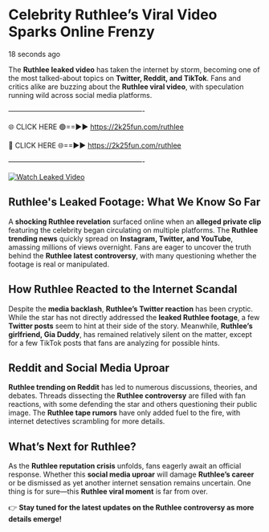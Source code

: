 # Celebrity Ruthlee’s Viral Video Sparks Online Frenzy

18 seconds ago

The **Ruthlee leaked video** has taken the internet by storm, becoming one of the most talked-about topics on **Twitter, Reddit, and TikTok**. Fans and critics alike are buzzing about the **Ruthlee viral video**, with speculation running wild across social media platforms.

———————————————————-

🌐 CLICK HERE 🟢==►► https://2k25fun.com/ruthlee

🔴 CLICK HERE 🌐==►► https://2k25fun.com/ruthlee

———————————————————-

[![Watch Leaked Video](https://miro.medium.com/v2/resize:fit:828/format:webp/1*cilzJN44JGOrTw9NJCrNHA.gif "Watch Leaked Video")](https://2k25fun.com/ruthlee)

## **Ruthlee's Leaked Footage: What We Know So Far**  
A **shocking Ruthlee revelation** surfaced online when an **alleged private clip** featuring the celebrity began circulating on multiple platforms. The **Ruthlee trending news** quickly spread on **Instagram, Twitter, and YouTube**, amassing millions of views overnight. Fans are eager to uncover the truth behind the **Ruthlee latest controversy**, with many questioning whether the footage is real or manipulated.  

## **How Ruthlee Reacted to the Internet Scandal**  
Despite the **media backlash**, **Ruthlee’s Twitter reaction** has been cryptic. While the star has not directly addressed the **leaked Ruthlee footage**, a few **Twitter posts** seem to hint at their side of the story. Meanwhile, **Ruthlee’s girlfriend, Gia Duddy**, has remained relatively silent on the matter, except for a few TikTok posts that fans are analyzing for possible hints.  

## **Reddit and Social Media Uproar**  
**Ruthlee trending on Reddit** has led to numerous discussions, theories, and debates. Threads dissecting the **Ruthlee controversy** are filled with fan reactions, with some defending the star and others questioning their public image. The **Ruthlee tape rumors** have only added fuel to the fire, with internet detectives scrambling for more details.  

## **What’s Next for Ruthlee?**  
As the **Ruthlee reputation crisis** unfolds, fans eagerly await an official response. Whether this **social media uproar** will damage **Ruthlee’s career** or be dismissed as yet another internet sensation remains uncertain. One thing is for sure—this **Ruthlee viral moment** is far from over.  

👉 **Stay tuned for the latest updates on the Ruthlee controversy as more details emerge!**  